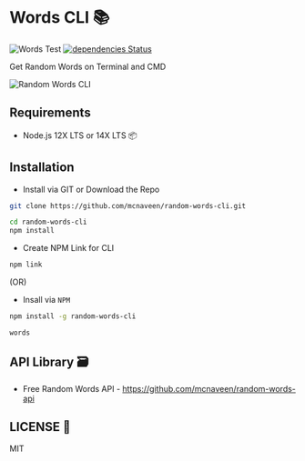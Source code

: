 # Words CLI 📚️

![Words Test](https://github.com/mcnaveen/Random-Words-CLI/workflows/Words%20Test/badge.svg) [![dependencies Status](https://status.david-dm.org/gh/mcnaveen/Random-Words-CLI.svg?style=flat-square)](https://david-dm.org/mcnaveen/Random-Words-CLI)  

Get Random Words on Terminal and CMD  

<p>
<img alt="Random Words CLI" src="https://raw.githubusercontent.com/mcnaveen/words-cli/main/screeshot.gif">
</p>

## Requirements

- Node.js 12X LTS or 14X LTS 📦

## Installation

- Install via GIT or Download the Repo

```sh
git clone https://github.com/mcnaveen/random-words-cli.git
```

```sh
cd random-words-cli
npm install
```

- Create NPM Link for CLI

```sh
npm link
```

(OR)

- Insall via `NPM`

```sh
npm install -g random-words-cli
```

```sh
words
```

## API Library 🗃

- Free Random Words API - <https://github.com/mcnaveen/random-words-api>

## LICENSE 📕

MIT
